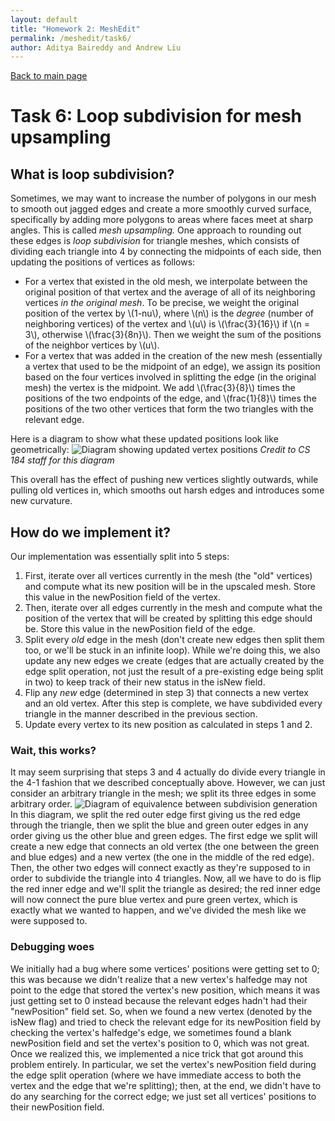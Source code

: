 ```yaml
---
layout: default
title: "Homework 2: MeshEdit"
permalink: /meshedit/task6/
author: Aditya Baireddy and Andrew Liu
---
```

[Back to main page]({{site.baseurl}}/meshedit)
# Task 6: Loop subdivision for mesh upsampling
## What is loop subdivision?
Sometimes, we may want to increase the number of polygons in our mesh to smooth out jagged edges and create a more smoothly curved surface, specifically by adding more polygons to areas where faces meet at sharp angles. This is called *mesh upsampling.* One approach to rounding out these edges is *loop subdivision* for triangle meshes, which consists of dividing each triangle into 4 by connecting the midpoints of each side, then updating the positions of vertices as follows:
- For a vertex that existed in the old mesh, we interpolate between the original position of that vertex and the average of all of its neighboring vertices *in the original mesh*. To be precise, we weight the original position of the vertex by \\(1-nu\\), where \\(n\\) is the *degree* (number of neighboring vertices) of the vertex and \\(u\\) is \\(\frac{3}{16}\\) if \\(n = 3\\), otherwise \\(\frac{3}{8n}\\). Then we weight the sum of the positions of the neighbor vertices by \\(u\\).
- For a vertex that was added in the creation of the new mesh (essentially a vertex that used to be the midpoint of an edge), we assign its position based on the four vertices involved in splitting the edge (in the original mesh) the vertex is the midpoint. We add \\(\frac{3}{8}\\) times the positions of the two endpoints of the edge, and \\(frac{1}{8}\\) times the positions of the two other vertices that form the two triangles with the relevant edge.

Here is a diagram to show what these updated positions look like geometrically:
![Diagram showing updated vertex positions]({{site.baseurl}}/docs/assets/hw2images/task6-vertex-positions.png)
*Credit to CS 184 staff for this diagram*

This overall has the effect of pushing new vertices slightly outwards, while pulling old vertices in, which smooths out harsh edges and introduces some new curvature.

## How do we implement it?
Our implementation was essentially split into 5 steps:
1. First, iterate over all vertices currently in the mesh (the "old" vertices) and compute what its new position will be in the upscaled mesh. Store this value in the newPosition field of the vertex.
2. Then, iterate over all edges currently in the mesh and compute what the position of the vertex that will be created by splitting this edge should be. Store this value in the newPosition field of the edge.
3. Split every *old* edge in the mesh (don't create new edges then split them too, or we'll be stuck in an infinite loop). While we're doing this, we also update any new edges we create (edges that are actually created by the edge split operation, not just the result of a pre-existing edge being split in two) to keep track of their new status in the isNew field.
4. Flip any *new* edge (determined in step 3) that connects a new vertex and an old vertex. After this step is complete, we have subdivided every triangle in the manner described in the previous section.
5. Update every vertex to its new position as calculated in steps 1 and 2.
### Wait, this works?
It may seem surprising that steps 3 and 4 actually do divide every triangle in the 4-1 fashion that we described conceptually above.
However, we can just consider an arbitrary triangle in the mesh; we split its three edges in some arbitrary order.
![Diagram of equivalence between subdivision generation]({{site.baseurl}}/docs/assets/hw2images/task6-subdivision-proof.png)
In this diagram, we split the red outer edge first giving us the red edge through the triangle, then we split the blue and green outer edges in any order giving us the other blue and green edges.
The first edge we split will create a new edge that connects an old vertex (the one between the green and blue edges) and a new vertex (the one in the middle of the red edge).
Then, the other two edges will connect exactly as they're supposed to in order to subdivide the triangle into 4 triangles.
Now, all we have to do is flip the red inner edge and we'll split the triangle as desired; the red inner edge will now connect the pure blue vertex and pure green vertex, which is exactly what we wanted to happen, and we've divided the mesh like we were supposed to.
### Debugging woes
We initially had a bug where some vertices' positions were getting set to 0; this was because we didn't realize that a new vertex's halfedge may not point to the edge that stored the vertex's new position, which means it was just getting set to 0 instead because the relevant edges hadn't had their "newPosition" field set. 
So, when we found a new vertex (denoted by the isNew flag) and tried to check the relevant edge for its newPosition field by checking the vertex's halfedge's edge, we sometimes found a blank newPosition field and set the vertex's position to 0, which was not great.
Once we realized this, we implemented a nice trick that got around this problem entirely.
In particular, we set the vertex's newPosition field during the edge split operation (where we have immediate access to both the vertex and the edge that we're splitting); then, at the end, we didn't have to do any searching for the correct edge; we just set all vertices' positions to their newPosition field.